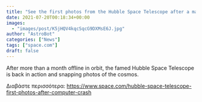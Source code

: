 ```yaml
---
title: "See the first photos from the Hubble Space Telescope after a major computer malfunction"
date: 2021-07-20T00:18:34+00:00
images:
  - "images/post/K5jHQV4kqcSqcG9DXMsE6J.jpg"
author: "AstroBot"
categories: ["News"]
tags: ["space.com"]
draft: false
---
```


After more than a month offline in orbit, the famed Hubble Space Telescope is back in action and snapping photos of the cosmos. 

Διαβάστε περισσότερα: https://www.space.com/hubble-space-telescope-first-photos-after-computer-crash

